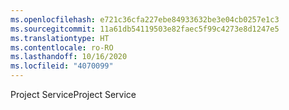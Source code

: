 ```yaml
---
ms.openlocfilehash: e721c36cfa227ebe84933632be3e04cb0257e1c3
ms.sourcegitcommit: 11a61db54119503e82faec5f99c4273e8d1247e5
ms.translationtype: HT
ms.contentlocale: ro-RO
ms.lasthandoff: 10/16/2020
ms.locfileid: "4070099"
---
```

<span data-ttu-id="eea2a-101">Project Service</span><span class="sxs-lookup"><span data-stu-id="eea2a-101">Project Service</span></span>
